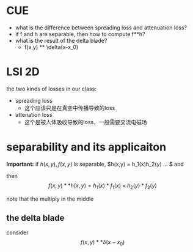 # CUE
- what is the difference between spreading loss and attenuation loss?
- if f and h are separable, then how to compute f**h?
- what is the result of the delta blade?
  - f(x,y) ** \delta(x-x_0)
# LSI 2D

the two kinds of losses in our class:
- spreading loss
  - 这个应该只是在真空中传播导致的loss
- attenation loss
  - 这个是被人体吸收导致的loss，一般需要交流电磁场

# separability and its applicaiton

**Important:** 
if $h(x,y),f(x,y)$ is separable, $h(x,y) = h_1(x)h_2(y) ... $
and 

then 
$$
f(x,y) ** h(x,y) = h_1(x)*f_1(x) \times h_2(y)*f_2(y)
$$

note that the multiply in the middle

## the delta blade
consider 
$$
f(x,y) ** \delta(x-x_0)
$$